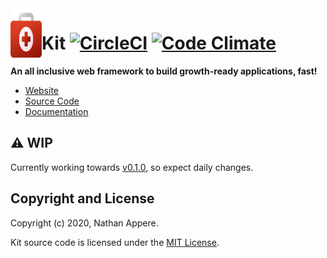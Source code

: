 <img align="left" width="50" height="90" src="https://raw.githubusercontent.com/rubykit/kit/master/docs/assets/images/rubykit-framework-logo.svg">

# Kit [![CircleCI](https://circleci.com/gh/rubykit/kit/tree/master.svg?style=shield)](https://circleci.com/gh/rubykit/kit/tree/master) [![Code Climate](https://codeclimate.com/github/rubykit/kit.svg)](https://codeclimate.com/github/rubykit/kit)

**An all inclusive web framework to build growth-ready applications, fast!**

  * [Website]
  * [Source Code]
  * [Documentation]

[Website]: https://rubykit.org
[Source Code]: https://github.com/rubykit/kit
[Documentation]: https://docs.rubykit.org/

## ⚠️ WIP

Currently working towards [v0.1.0](https://github.com/rubykit/kit/projects/1), so expect daily changes.


## Copyright and License

Copyright (c) 2020, Nathan Appere.

Kit source code is licensed under the [MIT License](MIT-LICENSE).
